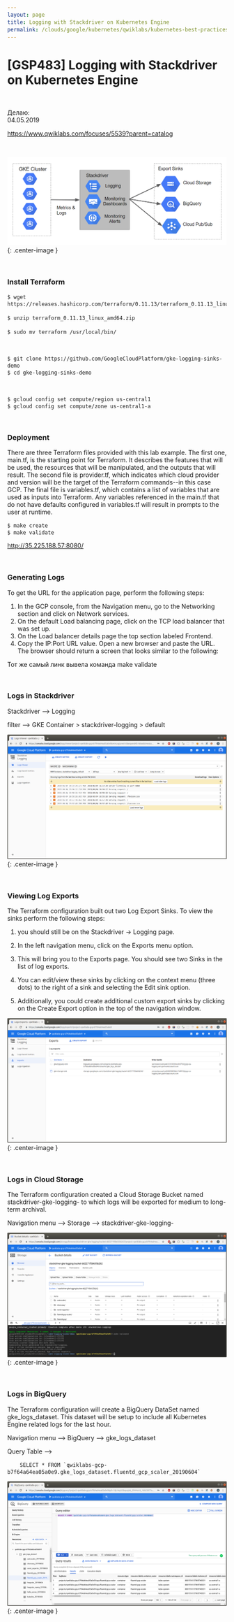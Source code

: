 ```yaml
---
layout: page
title: Logging with Stackdriver on Kubernetes Engine
permalink: /clouds/google/kubernetes/qwiklabs/kubernetes-best-practices/logging-with-stackdriver-on-kubernetes-engine/
---
```


# [GSP483] Logging with Stackdriver on Kubernetes Engine

<br/>

Делаю:  
04.05.2019


https://www.qwiklabs.com/focuses/5539?parent=catalog


<br/>

![Logging with Stackdriver on Kubernetes Engine](/img/clouds/google/kubernetes/qwiklabs/kubernetes-best-practices/logging-with-stackdriver-on-kubernetes-engine/pic1.png "Logging with Stackdriver on Kubernetes Engine"){: .center-image }

<br/>

### Install Terraform

    $ wget https://releases.hashicorp.com/terraform/0.11.13/terraform_0.11.13_linux_amd64.zip

    $ unzip terraform_0.11.13_linux_amd64.zip

    $ sudo mv terraform /usr/local/bin/

<br/>

    $ git clone https://github.com/GoogleCloudPlatform/gke-logging-sinks-demo
    $ cd gke-logging-sinks-demo

<br/>

    $ gcloud config set compute/region us-central1
    $ gcloud config set compute/zone us-central1-a

<br/>

### Deployment

There are three Terraform files provided with this lab example. The first one, main.tf, is the starting point for Terraform. It describes the features that will be used, the resources that will be manipulated, and the outputs that will result. The second file is provider.tf, which indicates which cloud provider and version will be the target of the Terraform commands--in this case GCP. The final file is variables.tf, which contains a list of variables that are used as inputs into Terraform. Any variables referenced in the main.tf that do not have defaults configured in variables.tf will result in prompts to the user at runtime.

    $ make create
    $ make validate

http://35.225.188.57:8080/

<br/>

### Generating Logs


To get the URL for the application page, perform the following steps:

1. In the GCP console, from the Navigation menu, go to the Networking section and click on Network services.
2. On the default Load balancing page, click on the TCP load balancer that was set up.
3. On the Load balancer details page the top section labeled Frontend.
4. Copy the IP:Port URL value. Open a new browser and paste the URL. The browser should return a screen that looks similar to the following:

Тот же самый линк вывела команда make validate

<br/>

### Logs in Stackdriver

Stackdriver --> Logging

 filter --> GKE Container > stackdriver-logging > default

 ![Logging with Stackdriver on Kubernetes Engine](/img/clouds/google/kubernetes/qwiklabs/kubernetes-best-practices/logging-with-stackdriver-on-kubernetes-engine/pic2.png "Logging with Stackdriver on Kubernetes Engine"){: .center-image }


<br/>

### Viewing Log Exports


The Terraform configuration built out two Log Export Sinks. To view the sinks perform the following steps:

1. you should still be on the Stackdriver -> Logging page.

2. In the left navigation menu, click on the Exports menu option.

3. This will bring you to the Exports page. You should see two Sinks in the list of log exports.

4. You can edit/view these sinks by clicking on the context menu (three dots) to the right of a sink and selecting the Edit sink option.

5. Additionally, you could create additional custom export sinks by clicking on the Create Export option in the top of the navigation window.

 ![Logging with Stackdriver on Kubernetes Engine](/img/clouds/google/kubernetes/qwiklabs/kubernetes-best-practices/logging-with-stackdriver-on-kubernetes-engine/pic3.png "Logging with Stackdriver on Kubernetes Engine"){: .center-image }


<br/>

### Logs in Cloud Storage

The Terraform configuration created a Cloud Storage Bucket named stackdriver-gke-logging- to which logs will be exported for medium to long-term archival.

Navigation menu --> Storage --> stackdriver-gke-logging-<random-Id>

![Logging with Stackdriver on Kubernetes Engine](/img/clouds/google/kubernetes/qwiklabs/kubernetes-best-practices/logging-with-stackdriver-on-kubernetes-engine/pic4.png "Logging with Stackdriver on Kubernetes Engine"){: .center-image }

<br/>

### Logs in BigQuery

The Terraform configuration will create a BigQuery DataSet named gke_logs_dataset. This dataset will be setup to include all Kubernetes Engine related logs for the last hour.

Navigation menu --> BigQuery --> gke_logs_dataset


Query Table --> 

        SELECT * FROM `qwiklabs-gcp-b7f64a64ea05a0e9.gke_logs_dataset.fluentd_gcp_scaler_20190604`

![Logging with Stackdriver on Kubernetes Engine](/img/clouds/google/kubernetes/qwiklabs/kubernetes-best-practices/logging-with-stackdriver-on-kubernetes-engine/pic5.png "Logging with Stackdriver on Kubernetes Engine"){: .center-image }